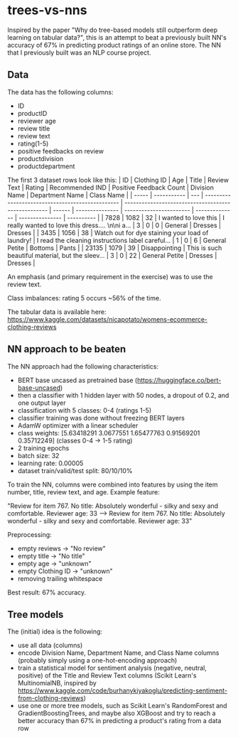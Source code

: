 # trees-vs-nns
Inspired by the paper "Why do tree-based models still outperform deep learning on tabular data?", this is an attempt to beat a previously built NN's accuracy of 67% in predicting product ratings of an online store. The NN that I previously built was an NLP course project.

## Data
The data has the following columns: 
- ID
- productID
- reviewer age
- review title
- review text
- rating(1-5)
- positive feedbacks on review
- productdivision
- productdepartment

The first 3 dataset rows look like this:
| ID    | Clothing ID | Age | Title                                            | Review Text                                         | Rating | Recommended IND | Positive Feedback Count | Division Name  | Department Name | Class Name |
| ----- | ----------- | --- | ------------------------------------------------ | --------------------------------------------------- | ------ | --------------- | ----------------------- | -------------- | --------------- | ---------- |
| 7828  | 1082        | 32  | I wanted to love this                            | I really wanted to love this dress.... \\n\\ni a... | 3      | 0               | 0                       | General        | Dresses         | Dresses    |
| 3435  | 1056        | 38  | Watch out for dye staining your load of laundry! | I read the cleaning instructions label careful...   | 1      | 0               | 6                       | General Petite | Bottoms         | Pants      |
| 23135 | 1079        | 39  | Disappointing                                    | This is such beautiful material, but the sleev...   | 3      | 0               | 22                      | General Petite | Dresses         | Dresses    |

An emphasis (and primary requirement in the exercise) was to use the review text. 

Class imbalances: rating 5 occurs ~56% of the time.

The tabular data is available here: https://www.kaggle.com/datasets/nicapotato/womens-ecommerce-clothing-reviews

## NN approach to be beaten
The NN approach had the following characteristics: 
- BERT base uncased as pretrained base (https://huggingface.co/bert-base-uncased)
- then a classifier with 1 hidden layer with 50 nodes, a dropout of 0.2, and one output layer
- classification with 5 classes: 0-4 (ratings 1-5)
- classifier training was done without freezing BERT layers
- AdamW optimizer with a linear scheduler
- class weights: [5.63418291 3.0677551  1.65477763 0.91569201 0.35712249] (classes 0-4 -> 1-5 rating)
- 2 training epochs
- batch size: 32
- learning rate: 0.00005
- dataset train/valid/test split: 80/10/10%

To train the NN, columns were combined into features by using the item number, title, review text, and age. Example feature:

"Review for item 767. No title: Absolutely wonderful - silky and sexy and comfortable. Reviewer age: 33 --> Review for item 767. No title: Absolutely wonderful - silky and sexy and comfortable. Reviewer age: 33"

Preprocessing:
- empty reviews -> "No review"
- empty title -> "No title"
- empty age -> "unknown"
- empty Clothing ID -> "unknown"
- removing trailing whitespace

Best result: 67% accuracy.

## Tree models
The (initial) idea is the following:
- use all data (columns)
- encode Division Name, Department Name, and Class Name columns (probably simply using a one-hot-encoding approach)
- train a statistical model for sentiment analysis (negative, neutral, positive) of the Title and Review Text columns (Scikit Learn's MultinomialNB, inspired by https://www.kaggle.com/code/burhanykiyakoglu/predicting-sentiment-from-clothing-reviews)
- use one or more tree models, such as Scikit Learn's RandomForest and GradientBoostingTrees, and maybe also XGBoost and try to reach a better accuracy than 67% in predicting a product's rating from a data row
